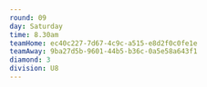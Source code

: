 ```yaml
---
round: 09
day: Saturday
time: 8.30am
teamHome: ec40c227-7d67-4c9c-a515-e8d2f0c0fe1e
teamAway: 9ba27d5b-9601-44b5-b36c-0a5e58a643f1
diamond: 3
division: U8
---
```

